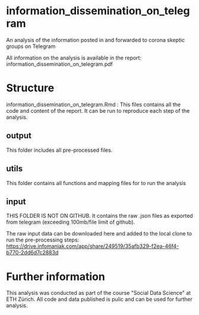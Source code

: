 # information_dissemination_on_telegram
An analysis of the information posted in and forwarded to corona skeptic groups on Telegram

All information on the analysis is available in the report: information_dissemination_on_telegram.pdf

# Structure
information_dissemination_on_telegram.Rmd : This files contains all the code and content of the report. It can be run to reproduce each step of the analysis.

## output
This folder includes all pre-processed files.

## utils
This folder contains all functions and mapping files for to run the analysis

## input
THIS FOLDER IS NOT ON GITHUB. It contains the raw .json files as exported from telegram (exceeding 100mb/file limit of github).

The raw input data can be downloaded here and added to the local clone to run the pre-processing steps: https://drive.infomaniak.com/app/share/249519/35afb329-f2ea-46f4-b770-2dd6d7c2883d

# Further information
This analysis was conducted as part of the course "Social Data Science" at ETH Zürich. All code and data published is pulic and can be used for further analysis.
